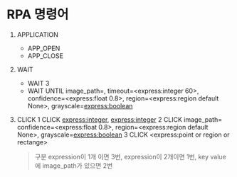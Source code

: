 # RPA 명령어

1. APPLICATION
    - APP_OPEN
    - APP_CLOSE
2. WAIT
    - WAIT 3 
    - WAIT UNTIL image_path=<express>, timeout=<express:integer 60>, confidence=<express:float 0.8>, region=<express:region default None>, grayscale=<express:boolean>
3. CLICK
    1 CLICK <express:integer>, <express:integer>
    2 CLICK image_path=<express>  confidence=<express:float 0.8>, region=<express:region default None>, grayscale=<express:boolean>
    3 CLICK <express:point or region or rectange>
  
    > 구분 expression이 1개 이면 3번, expression이 2개이면 1번, key value에 image_path가 있으면 2번 